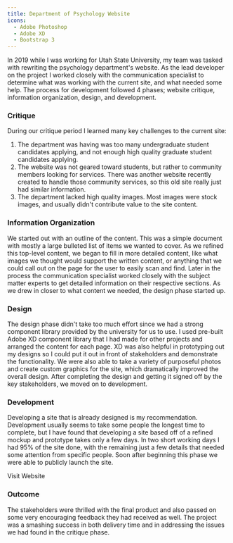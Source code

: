 ```yaml
---
title: Department of Psychology Website
icons: 
  - Adobe Photoshop
  - Adobe XD
  - Bootstrap 3
---
```


In 2019 while I was working for Utah State University, my team was tasked with rewriting the psychology department's website. As the lead developer on the project I worked closely with the communication specialist to determine what was working with the current site, and what needed some help. The process for development followed 4 phases; website critique, information organization, design, and development.

### Critique

During our critique period I learned many key challenges to the current site:

1. The department was having was too many undergraduate student candidates applying, and not enough high quality graduate student candidates applying. 
2. The website was not geared toward students, but rather to community members looking for services. There was another website recently created to handle those community services, so this old site really just had similar information. 
3. The department lacked high quality images. Most images were stock images, and usually didn't contribute value to the site content. 


### Information Organization

We started out with an outline of the content. This was a simple document with mostly a large bulleted list of items we wanted to cover. As we refined this top-level content, we began to fill in more detailed content, like what images we thought would support the written content, or anything that we could call out on the page for the user to easily scan and find. Later in the process the communication specialist worked closely with the subject matter experts to get detailed information on their respective sections. As we drew in closer to what content we needed, the design phase started up.

### Design

The design phase didn't take too much effort since we had a strong component library provided by the university for us to use. I used pre-built Adobe XD component library that I had made for other projects and arranged the content for each page. XD was also helpful in prototyping out my designs so I could put it out in front of stakeholders and demonstrate the functionality. We were also able to take a variety of purposeful photos and create custom graphics for the site, which dramatically improved the overall design. After completing the design and getting it signed off by the key stakeholders, we moved on to development.

<content-img src="/img/projects/psychology/psychology-mockup.png" alt="Screenshot of Psychology website"></content-img>

### Development

Developing a site that is already designed is my recommendation. Development usually seems to take some people the longest time to complete, but I have found that developing a site based off of a refined mockup and prototype takes only a few days. In two short working days I had 95% of the site done, with the remaining just a few details that needed some attention from specific people. Soon after beginning this phase we were able to publicly launch the site.

<content-img src="/img/projects/psychology/psychology-screenshot.png" alt="Screenshot of Psychology website"></content-img>

<content-btn href="https://web.archive.org/web/20200206182030/https://psychology.usu.edu/" archived>Visit Website</content-btn>

### Outcome

The stakeholders were thrilled with the final product and also passed on some very encouraging feedback they had received as well. The project was a smashing success in both delivery time and in addressing the issues we had found in the critique phase.
